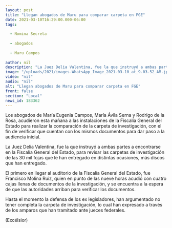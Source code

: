 ```yaml
---
layout: post
title: "Llegan abogados de Maru para comparar carpeta en FGE"
date: 2021-03-10T16:29:00.000-06:00
tags:
  
  - Nomina Secreta
  
  - abogados
  
  - Maru Campos
  
author: nil
description: "La Juez Delia Valentina, fue la que instruyó a ambas partes a encontrarse en la Fiscalía General del Estado, para revisar las carpetas de investigación de las 30 mil fojas que le han entregado en distintas ocasiones"
image: "/uploads/2021/images-WhatsApp_Image_2021-03-10_at_9.03.52_AM.jpeg"
video: "nil"
audio: "nil"
alt: "Llegan abogados de Maru para comparar carpeta en FGE"
front: false
section: "Local"
news_id: 183362
---
```


Los abogados de María Eugenia Campos, María Ávila Serna y Rodrigo de la Rosa, acudieron esta mañana a las instalaciones de la Fiscalía General del Estado para realizar la comparación de la carpeta de investigación, con el fin de verificar que cuentan con los mismos documentos para dar paso a la audiencia inicial.

La Juez Delia Valentina, fue la que instruyó a ambas partes a encontrarse en la Fiscalía General del Estado, para revisar las carpetas de investigación de las 30 mil fojas que le han entregado en distintas ocasiones, más discos que han entregado.

El primero en llegar al auditorio de la Fiscalía General del Estado, fue Francisco Molina Ruiz, quien en punto de las nueve horas acudió con cuatro cajas llenas de documentos de la investigación, y se encuentra a la espera de que las autoridades arriban para verificar los documentos.

Hasta el momento la defensa de los ex legisladores, han argumentado no tener completa la carpeta de investigación, lo cual han expresado a través de los amparos que han tramitado ante jueces federales.

(Excélsior)